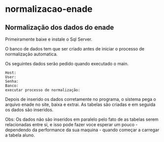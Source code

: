 # normalizacao-enade

## Normalização dos dados do enade ##

Primeiramente baixe e instale o Sql Server.

O banco de dados tem que ser criado antes de iniciar o processo de normalização automatica.

Os seguintes dados serão pedido quando executado o main.

```
Host: 
User: 
Senha: 
Banco: 
executar processo de normalização: 
```

Depois de inserido os dados corretamente no programa, o sistema pega o arquivo enade no site, baixa e extrai. As tabelas são criadas e em seguida os dados são inseridos.

Obs: Os dados não são inseridos em paralelo pelo fato de as tabelas serem relacionadas entre si, e isso pode fazer voce esperar um pouco - dependendo da performance da sua maquina - quando começar a carregar a tabela aluno.
